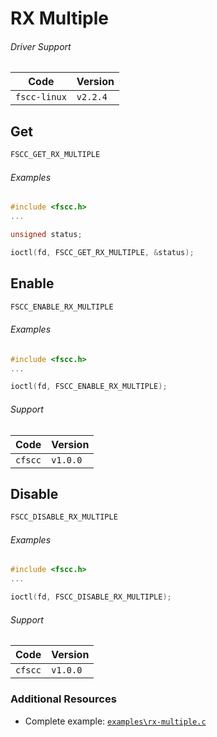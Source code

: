 # RX Multiple

###### Driver Support
| Code         | Version
| ------------ | --------
| `fscc-linux` | `v2.2.4` 


## Get
```c
FSCC_GET_RX_MULTIPLE
```

###### Examples
```c
#include <fscc.h>
...

unsigned status;

ioctl(fd, FSCC_GET_RX_MULTIPLE, &status);
```


## Enable
```c
FSCC_ENABLE_RX_MULTIPLE
```

###### Examples
```c
#include <fscc.h>
...

ioctl(fd, FSCC_ENABLE_RX_MULTIPLE);
```

###### Support
| Code           | Version
| -------------- | --------
| `cfscc`        | `v1.0.0`


## Disable
```c
FSCC_DISABLE_RX_MULTIPLE
```

###### Examples
```c
#include <fscc.h>
...

ioctl(fd, FSCC_DISABLE_RX_MULTIPLE);
```

###### Support
| Code           | Version
| -------------- | --------
| `cfscc`        | `v1.0.0`


### Additional Resources
- Complete example: [`examples\rx-multiple.c`](https://github.com/commtech/fscc-linux/blob/master/examples/rx-multiple.c)
